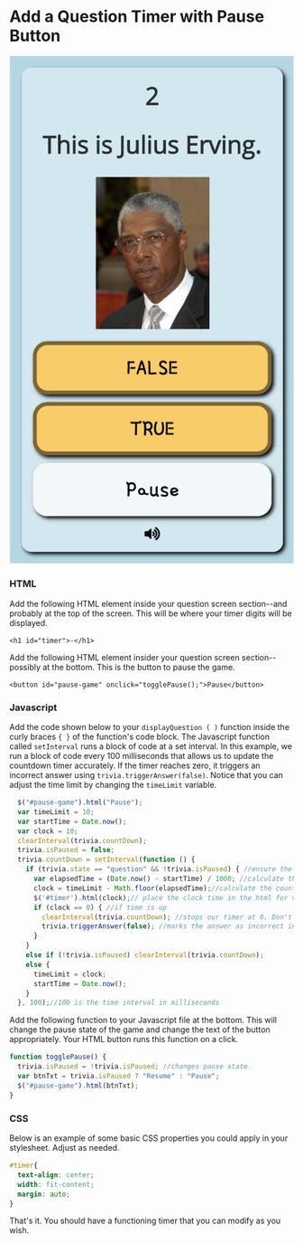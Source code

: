 # Add a Question Timer with Pause Button

![](../../.gitbook/assets/pausebutton.png)

### HTML

Add the following HTML element inside your question screen section--and probably at the top of the screen. This will be where your timer digits will be displayed.

```markup
<h1 id="timer">-</h1>
```

Add the following HTML element insider your question screen section--possibly at the bottom. This is the button to pause the game.

```markup
<button id="pause-game" onclick="togglePause();">Pause</button>
```

### Javascript

Add the code shown below to your `displayQuestion ( )` function inside the curly braces `{ }` of the function's code block. The Javascript function called `setInterval` runs a block of code at a set interval. In this example, we run a block of code every 100 milliseconds that allows us to update the countdown timer accurately. If the timer reaches zero, it triggers an incorrect answer using `trivia.triggerAnswer(false)`. Notice that you can adjust the time limit by changing the `timeLimit` variable.

```javascript
  $("#pause-game").html("Pause");
  var timeLimit = 10;
  var startTime = Date.now();
  var clock = 10;
  clearInterval(trivia.countDown);
  trivia.isPaused = false;
  trivia.countDown = setInterval(function () {
    if (trivia.state == "question" && !trivia.isPaused) { //ensure the user has not already answered
      var elapsedTime = (Date.now() - startTime) / 1000; //calculate the time elapsed
      clock = timeLimit - Math.floor(elapsedTime);//calculate the countdown w/o decimals
      $('#timer').html(clock);// place the clock time in the html for viewing
      if (clock == 0) { //if time is up
        clearInterval(trivia.countDown); //stops our timer at 0. Don't want -1 ...
        trivia.triggerAnswer(false); //marks the answer as incorrect in trivia library
      }
    }
    else if (!trivia.isPaused) clearInterval(trivia.countDown);
    else {
      timeLimit = clock;
      startTime = Date.now();
    }
  }, 100);//100 is the time interval in milliseconds
```

Add the following function to your Javascript file at the bottom. This will change the pause state of the game and change the text of the button appropriately. Your HTML button runs this function on a click.

```javascript
function togglePause() {
  trivia.isPaused = !trivia.isPaused; //changes pause state
  var btnTxt = trivia.isPaused ? "Resume" : "Pause";
  $("#pause-game").html(btnTxt);
}
```

### CSS

Below is an example of some basic CSS properties you could apply in your stylesheet. Adjust as needed.

```css
#timer{
  text-align: center;
  width: fit-content;
  margin: auto;
}
```

That's it. You should have a functioning timer that you can modify as you wish.

